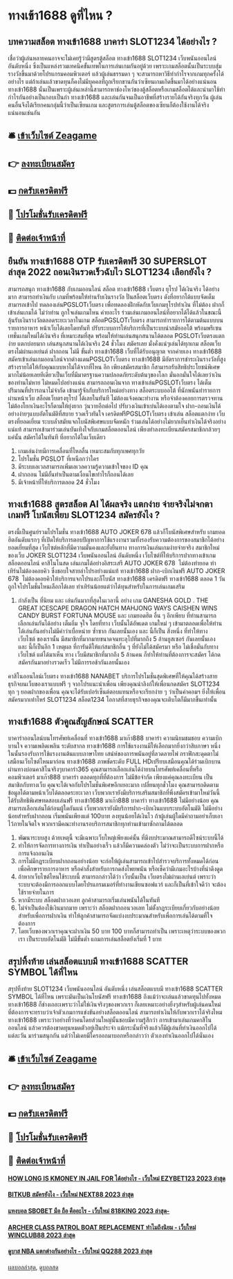 # ทางเข้า1688 ดูที่ไหน ?
## บทความสล็อต ทางเข้า1688 บาคาร่า SLOT1234 ได้อย่างไร ?
เชื่อว่าผู้เล่นหลายคนอาจจะไม่เคยรู้ว่ามีสูตรตู้สล็อต ทางเข้า1688 SLOT1234 เว็บพนันออนไลน์ อันดับหนึ่ง ซึ่งเป็นแหล่งรวมเทคนิคขั้นเทพในการเล่นเกมกันอยู่ด้วย เพราะเกมสล็อตนั้นเป็นระบบสุ่มรางวัลขึ้นมาด้วยโปรแกรมคอมพิวเตอร์ แล้วผู้เล่นธรรมดา ๆ จะสามารถหาวิธีทำกำไรจากเกมทุกครั้งได้อย่างไร แต่ถ้าเล่นแล้วขาดทุนก็คงไม่มีบุคคลที่ถูกเรียกขานกันว่าเซียนเกมเกิดขึ้นมาได้อย่างแน่นอน ทางเข้า1688 นั่นเป็นเพราะผู้เล่นเหล่านี้สามารถหาช่องโหว่ของตู้สล็อตหรือเกมสล็อตได้และนำมาใช้ทำกำไรกันอย่างเป็นกอบเป็นกำ ทางเข้า1688 และเล่นกันจนเป็นอาชีพที่สร้างรายได้กันจริงทุกวัน ผู้เล่นคนอื่นจึงได้เรียกคนกลุ่มนี้ว่าเป็นเซียนเกม และสูตรการเล่นตู้สล็อตของเซียนก็ต้องใช้งานได้จริงแน่นอนเช่นกัน

## 🛎 [เข้าเว็บไซต์ Zeagame](https://bit.ly/3SdLNi2)
## 👉 [ลงทะเบียนสมัคร](https://bit.ly/3SdLNi2)
## 💵 [กดรับเครดิตฟรี](https://bit.ly/3dyRKHj)
## 👑 [โปรโมชั่นรับเครดิตฟรี](https://bit.ly/3dyRKHj)
## 📱 [ติดต่อเจ้าหน้าที่](https://bit.ly/3dyRKHj)

## ยืนยัน ทางเข้า1688 OTP รับเครดิตฟรี 30 SUPERSLOT ล่าสุด 2022 ถอนเงินรวดเร็วฉับไว SLOT1234 เลือกยังไง ?
สามารถสนุก ทางเข้า1688 กับเกมออนไลน์ สล็อต ทางเข้า1688 เว็บตรง ยุโรป ได้เงินจริง ได้อย่างมาก สามารถทำเงินกับ เกมที่พร้อมให้ท่านรับเงินรางวัล ปั่นสล็อตเว็บตรง ดังที่อยากได้แบบจัดเต็ม สามารถเข้าไป ทดลองเล่นPGSLOTเว็บตรง เพื่อทดลองฝึกหัดกับเว็บเกมยุโรปทำเงิน ที่ไม่ต้อง ฝากก็เข้าเล่นเกมได้ ไม่ว่าท่าน ถูกใจเล่นเกมไหน ค่ายอะไร ร่วมเล่นเกมออนไลน์ที่อยากได้ได้แล้วในขณะนี้ ลุ้นรับเงินรางวัลตลอดระยะเวลาในเกม สล็อตPGSLOTเว็บตรง สามารถทำรายการได้ตามต้นแบบบนรายการอาหาร หน้าเว็บได้เลยโดยทันที ปรับระบบการให้บริการที่เป็นระบบนำสมัยออโต้ พร้อมพรีเซนเทชั่นเกมใหม่ได้เงินจริง ที่เหมาะสมที่สุด พร้อมให้ท่านเล่นสนุกสนานได้ตลอด PGSLOTเว็บตรงแตกง่าย แตกบ่อยมาก เล่นสนุกสนานได้เงินจริง 24 ชั่วโมง สมัครเลย มั่งคั่งแน่ๆเล่นได้ทุกเกม
สล็อตเว็บตรงไม่ผ่านเอเย่นต์ ฝากถอน ไม่มี ขั้นต่ำ ทางเข้า1688 เว็บที่ได้รับอนุญาต จากค่ายเอง ทางเข้า1688 สมัครเข้าเล่นเกมออนไลน์จากต่างแดนPGSLOTเว็บตรง ทางเข้า1688 มีอัตราการชำระเงินรางวัลที่สูง สร้างรายได้ให้กับคุณแบบหาไม่ได้จากที่ไหน อีก เพียงสมัครสมาชิก ก็สามารถรับสิทธิประโยชน์พิเศษมากไม่น้อยเลยทีเดียวเป็นเว็บที่มีมาตรฐานความปลอดภัยระดับต้นๆของโลก มั่นอกมั่นใจได้เลยว่าเงินของท่านไม่หาย ไม่หมดไปอย่างแน่น สามารถถอนเงินจาก ทางเข้าเล่นPGSLOTเว็บตรง ได้เต็มปริมาณที่ปรารถนาไม่จำกัด เข้ามารู้จักกับบริการใหม่อย่างทาง สล็อตระบบออโต้ ที่นักพนันทำรายการผ่านหน้าเว็บ สล็อตเว็บตรงยุโรป ได้เลยในทันที ไม่ต้องแจ้งคณะทำงาน หรือจำต้องคอยการตรวจทาน ไม่ต้องโยกเงินอะไรก็ตามให้ยุ่งยาก วุ่นวายอีกต่อไป ปรับวงเงินเข้าเบ่นได้เองตามใจ ฝาก-ถอนเงินได้อย่างง่ายๆแบบอัตโนมัติที่สบาย รวดเร็วทันใจ เครดิตฟรีPGSLOTเว็บตรง เข้าเล่น สล็อตแตกง่าย เว็บตรงที่ยอดเยี่ยม ระบบล้ำสมัยแจกโบนัสพิเศษแบบจัดหนัก ร่วมเล่นได้อย่างไม่ยากเย็นทำเงินได้จริงอย่างแน่แท้ สามารถเข้ามาร่วมเล่นบันเทิงใจกับเกมสล็อตออนไลน์ เพียงทำลงทะเบียนสมัครสมาชิกกล้วยๆแค่นั้น สมัครได้ในทันที ที่อยากได้ในเว็บเดียว
1. เกมเล่นง่ายมีการเคลื่อนที่ไหลลื่น เหมาะสมกับทุกเพศทุกวัย
2. โปรโมชั่น PGSLOT ที่เหนือกว่าใคร
3. มีระบบเลเวลสามารถเพิ่มเลเวลความรู้ความเข้าใจของ ID คุณ
4. ฝากถอน ไม่มีอั้นทำเป็นตามเงื่อนไขเท่าไรก็ถอนได้เลย
5. มีเจ้าหน้าที่ให้บริการตลอด 24 ชั่วโมง

## ทางเข้า1688 สูตรสล็อต AI ได้ผลจริง แตกง่าย จ่ายจริงไม่จกตา เกมฟรี โบนัสเพียบ SLOT1234 สมัครยังไง ?
ตรงนี้เป็นศูนย์รวมโปรโมชั่น ทางเข้า1688 AUTO JOKER 678 แล้วก็โบนัสพิเศษสำหรับ เกมยอดฮิตอันดับแรกๆ ที่เปิดให้บริการตอบปัญหาการใช้แรงงานรวมทั้งรองรับความต้องการของสมาชิกได้อย่างยอดเยี่ยมที่สุด เว็บไซต์หลักที่มีความมั่นคงและยั่งยืนทาง ทางการเงินเล่นเกมง่ายจ่ายจริง สมาชิกใหม่ของเว็บ JOKER SLOT1234 เว็บพนันออนไลน์ อันดับหนึ่ง เว็บไซต์ที่ให้บริการปากทางเข้าเกมสล็อตออนไลน์ คาสิโนโนสด เล่นเกมได้อย่างอิสระเสรี AUTO JOKER 678  ไม่ต้องทำยอด ทำเทิร์นไม่ต้องคอยคิว ซึ่งชอบใจสายล่าโปรอย่างแน่แท้ ทางเข้า1688 ฝาก-เบิกเงินฟรี AUTO JOKER 678  ไม่ต้องคอยคิวให้บริการแจกโปรและก็โบนัส ทางเข้า1688 เครดิตฟรี ทางเข้า1688 ตลอด 1 วัน ถูกใจโปรโมชั่นไหนเลือกได้เลย ทำเทิร์นน้อยแต่ว่าได้ทุนสำหรับในการเล่นเกมเสริม
1. กำลังเป็น ที่นิยม และ เล่นกันมากที่สุดในเวลานี้ อย่าง เกม GANESHA GOLD . THE GREAT ICESCAPE DRAGON HATCH MAHJONG WAYS CAISHEN WINS CANDY BURST FORTUNA MOUSE และ เกมยอดฮิต อื่น ๆ อีกเพียบ ที่ท่านสามารถเลือกเล่นกันได้อย่าง เต็มอิ่ม จุใจ โดยที่ทาง เว็บนั้นได้อัพเดต เกมใหม่ ๆ เข้ามาตลอดเพื่อให้ท่านได้เล่นกันอย่างไม่มีคำว่าเบื่อหน่าย ซ้ำซาก กันเลยนั้นเอง และ นี้ก็เป็น สิ่งหนึ่ง ที่ทำให้ทาง เว็บไซต์ ของเรานั้น มีสมาชิกที่มากมายขนาดจนทะลุไปที่มากถึง 5 ล้านยูสเซอร์ กันเลยนั้นเอง และ นี้ก็เป็นอีก 1 เหตุผล ที่การันตีให้แก่สมาชิกอื่น ๆ ที่ยังไม่ได้สมัครมา หรือ ไม่เชื่อมั่นกับทาง เว็บไซต์ แต่ได้มาเห็น ทาง เว็บมีสมาชิกที่มากถึง 5 ล้านคน ก็ทำให้ท่านที่ต้องการจะสมัคร ได้กดสมัครกันมาอย่างรวดเร็ว ไม่มีการรอช้ากันเลยนั้นเอง

คาสิโนออนไลน์เว็บตรง ทางเข้า1688 NANABET บริการโปรโมชั่นสุดพิเศษที่ให้คุณได้สร้างสายธุรกิจบนเว็บของเราแบบฟรี ๆ จากโปรแนะนำเพื่อน เพียงคุณนำลิงก์ให้เพื่อนกดสมัคร SLOT1234 ทุก ๆ ยอดฝากของเพื่อน คุณจะได้รับเปอร์เซ็นต์ตอบแทนหรือจะเรียกง่าย ๆ ว่าเป็นค่าคอมฯ ยิ่งให้เพื่อนสมัครมากเท่าไหร่ SLOT1234 สล็อต1234 โอกาสที่สายธุรกิจของคุณจะเติบโตก็มีมากขึ้นเท่านั้น

## ทางเข้า1688 ตัวคูณสัญลักษณ์ SCATTER
บาคาร่าออนไลน์บนโทรศัพท์เคลื่อนที่ ทางเข้า1688 มาเก๊า888 บาคาร่า ความนิยมชมชอบ ความเบิกบานใจ ความเพลิดเพลิน ระดับสากล ทางเข้า1688 การใช้แรงงานมีให้เลือกมากยิ่งกว่าสิบภาษา หนึ่งในนั้นรองรับการใช้แรงงานต้นแบบภาษาไทย เสน่ห์ของการพนันอยู่ที่ลวดลายไพ่ กราฟิกสะดุดตาไม่เสมือนเว็บไซต์ไหนมาก่อน ทางเข้า1688 ภาพชัดระดับ FULL HDเปรียบเสมือนคุณได้ร่วมเบิกบานผ่านทางบ่อนคาสิโนจริงๆบาคาร่า365 คุณสามารถเลือกเล่นได้ง่ายบนโทรศัพท์เคลื่อนที่หรือคอมพิวเตอร์ มาเก๊า888 บาคาร่า ตลอดทุกที่ที่ต้องการ ไม่มีข้อจำกัด เพียงแค่คุณลงทะเบียน เป็นสมาชิกกับทางเว็บ คุณจะได้เจอกับโปรโมชั่นพิเศษอีกเยอะมาก เปลี่ยนทุกชั่วโมง คุณสามารถติดตามข้อมูลได้ตามหน้าเว็บได้ตลอดระยะเวลา เว็บพวกเรายังมีบริการเสริมสมาชิกที่พึ่งสมัครเข้ามาใหม่วันนี้ ได้รับสิทธิพิเศษทดสอบเล่นฟรี ทางเข้า1688 มาเก๊า888 บาคาร่า ทางเข้า1688 ไม่มีอย่างน้อย คุณสามารถเลือกเล่นได้ก่อนผู้ใดกันแน่ เว็บพวกเรายังมีบริการฝาก-เบิกเงินแบบระบบอัตโนมัติ ไม่มีอย่างน้อยสำหรับฝากถอน เริ่มพนันเพียงแต่ 100บาท ลงทุนน้อยได้เงินไว ถ้าผู้เล่นผู้ใดมีคำถามอย่าเก็บเอาไว้ภายในจิตใจ พวกเรามีคณะทำงานรอบริการสมาชิกทุกท่านเข้ามาซักถามได้ตลอด
1. พัฒนาระบบสูง ด้วยเหตุนี้ จะมีเฉพาะเว็บใหญ่เพียงแค่นั้น ที่มีงบประมาณสามารถดีไซน์ระบบนี้ได้
2. ทำให้การจัดการทางการเงิน ทำเป็นอย่างเร็ว แล้วก็มีความคล่องตัว ไม่ว่าจะเป็นระบบการฝากหรือการแจ้งถอนเงิน
3. การไม่มีกฎระเบียบฝากถอนอย่างน้อย จะก่อให้ผู้เล่นสามารถเข้าไปสำรวจบริการทั้งหมดได้ก่อน เพื่อศึกษารายการอาหาร หรือคำสั่งสำหรับการกดส่งโพยพนัน หรือเช็คว่ามีเกมอะไรบ้างที่น่าดึงดูด
4. ถ้าหากเว็บไซต์ไหนใช้ระบบนี้ สามารถกล่าวได้ว่า เว็บนั้นเป็น เว็บตรงไม่ผ่านเอเย่นต์ เพราะว่าระบบจะต้องมีการออกแบบโดยโปรแกรมเมอร์ที่ทำงานเขียนซอฟแวร์ และก็เป็นที่เข้าใจดีว่า จะต้องใช้รายจ่ายในการ
5. หากมีระบบ สล็อตฝากวอเลท ลูกค้าสามารถเริ่มเล่นพนันได้ในทันที
6. ไม่จำเป็นต้องใช้เงินมากมาย เพราะว่า สล็อตฝากถอนวอเลท ไม่ตั้งกฎระเบียบเกี่ยวกับอย่างน้อยสำหรับเพื่อการฝากเงิน ทำให้ลูกค้าสามารถจัดแบ่งงบประมาณสำหรับเพื่อการเล่นได้ตามที่ใจต้องการ
7. โดยเว็บของพวกเราคุณจะฝากเงิน 50 บาท 100 บาทก็สามารถทำเป็น เพราะเหตุว่าระบบของพวกเรา เป็นระบบอัตโนมัติ ไม่มีขั้นต่ำ แถมการเล่นสล็อตยังเริ่มที่ 1 บาท

## สรุปทิ้งท้าย เล่นสล็อตแบบมี ทางเข้า1688 SCATTER SYMBOL ได้ที่ไหน
สรุปทิ้งท้าย SLOT1234 เว็บพนันออนไลน์ อันดับหนึ่ง เล่นสล็อตแบบมี ทางเข้า1688 SCATTER SYMBOL ได้ที่ไหน เพราะมันเป็นเงินโบนัสฟรี ทางเข้า1688 ถึงแม้ว่าจะเล่นแล้วขาดทุนไปทั้งหมด ทางเข้า1688 ก็ช่างเถอะเพราะว่าไม่ใช่เงินจริงๆของพวกเรา ก็เลยเหมาะอย่างยิ่งๆสำหรับผู้เล่นคนใหม่ ที่ต้องการจะทราบว่าเจ้าตัวเกมการแข่งขันอย่างสล็อตออนไลน์ สามารถทำเงินให้กับพวกเราได้จริงไหม ทางเข้า1688 เพราะว่าอย่างที่ว่าคนโดยส่วนใหญ่นั้นชอบมีความรู้สึกว่า การเข้ามาเล่นเกมคาสิโนออนไลน์ แล้วควรต้องขาดทุนหมดตัวอยู่เป็นประจำ แม้กระนั้นที่จริงแล้วก็มีผู้เล่นที่ทำเงินออกไปได้แต่ละวัน มาร่วมสนุกกัน แต่ว่าไม่เคยมีใครออกมาบอกหรือกล่าวว่า ตัวเองทำเงินออกไปได้นั่นเอง

## 🛎 [เข้าเว็บไซต์ Zeagame](https://bit.ly/3SdLNi2)
## 👉 [ลงทะเบียนสมัคร](https://bit.ly/3SdLNi2)
## 💵 [กดรับเครดิตฟรี](https://bit.ly/3dyRKHj)
## 👑 [โปรโมชั่นรับเครดิตฟรี](https://bit.ly/3dyRKHj)
## 📱 [ติดต่อเจ้าหน้าที่](https://bit.ly/3dyRKHj)

#### [HOW LONG IS KMONEY IN JAIL FOR ได้อย่างไร - เว็บใหม่ EZYBET123 2023 ล่าสุด](https://atom.io/themes/how%20long%20is%20kmoney%20in%20jail%20for%20ได้อย่างไร%20-%20เว็บใหม่%20ezybet123%202023%20ล่าสุด)
#### [BITKUB สมัครยังไง - เว็บใหม่ NEXT88 2023 ล่าสุด](https://atom.io/themes/bitkub%20สมัครยังไง%20-%20เว็บใหม่%20next88%202023%20ล่าสุด)
#### [แทงบอล SBOBET มือ ถือ คืออะไร - เว็บใหม่ 818KING 2023 ล่าสุด-](https://atom.io/themes/แทงบอล%20sbobet%20มือ%20ถือ%20คืออะไร%20-%20เว็บใหม่%20818king%202023%20ล่าสุด-)
#### [ARCHER CLASS PATROL BOAT REPLACEMENT ทำไมถึงนิยม - เว็บใหม่ WINCLUB88 2023 ล่าสุด](https://atom.io/themes/archer%20class%20patrol%20boat%20replacement%20ทำไมถึงนิยม%20-%20เว็บใหม่%20winclub88%202023%20ล่าสุด)
#### [ดูบาส NBA แตกต่างกันอย่างไร - เว็บใหม่ QQ288 2023 ล่าสุด](https://atom.io/themes/ดูบาส%20nba%20แตกต่างกันอย่างไร%20-%20เว็บใหม่%20qq288%202023%20ล่าสุด)

[ผลบอลล่าสุด](https://siamsport.tv "ผลบอลล่าสุด"), [ดูบอลสด](https://siamsport.tv/ดูบอลสด "ดูบอลสด")